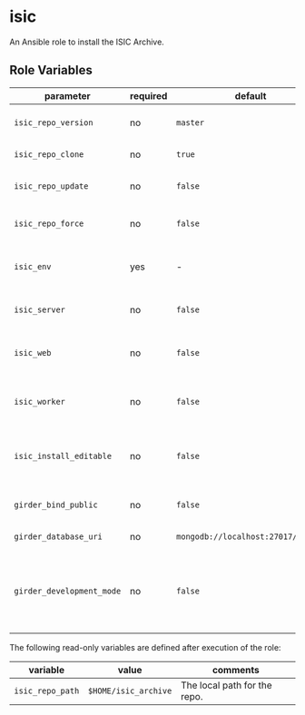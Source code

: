 # isic

An Ansible role to install the ISIC Archive.

## Role Variables

| parameter                 | required | default                            | comments                             |
| --------------------------| -------- | ---------------------------------- | ------------------------------------ |
| `isic_repo_version`       | no       |  `master`                          | The version of the repo to checkout. |
| `isic_repo_clone`         | no       |  `true`                            | Clone the repo. |
| `isic_repo_update`        | no       |  `false`                           | Update the repo from its Git remote. |
| `isic_repo_force`         | no       |  `false`                           | Force-checkout the repo. |
| `isic_env`                | yes      |  -                                 | A mapping of configuration environment variables. |
| `isic_server`             | no       | `false`                            | Enable webserver service. |
| `isic_web`                | no       | `false`                            | Install and build web frontend content. |
| `isic_worker`             | no       | `false`                            | Enable Celery worker service. |
| `isic_install_editable`   | no       | `false`                            | Install the Python package in editable mode. |
| `girder_bind_public`      | no       | `false`                            | Bind server to all network interfaces. |
| `girder_database_uri`     | no       | `mongodb://localhost:27017/girder` | URL for MongoDB. |
| `girder_development_mode` | no       | `false`                            | Enable Girder's development mode and disable HTTP reverse proxy configuration. |


The following read-only variables are defined after execution of the role:

| variable         | value                 | comments                     |
| ---------------- | --------------------- | ---------------------------- |
| `isic_repo_path` |  `$HOME/isic_archive` | The local path for the repo. |
